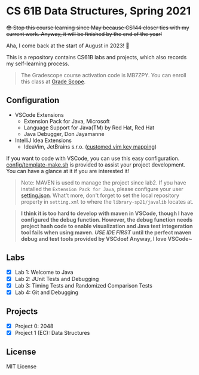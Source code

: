 # CS 61B Data Structures, Spring 2021

~~:flushed: Stop this course learning since May because CS144 closer ties with my current work. Anyway, it will be finished by the end of the year!~~

Aha, I come back at the start of August in 2023! :rocket:

This is a repository contains CS61B labs and projects, which also records my self-learning process.

> The Gradescope course activation code is MB7ZPY. You can enroll this class at [Grade Scope](www.gradescope.com).

## Configuration

- VSCode Extensions
  - Extension Pack for Java, Microsoft
  - Language Support for Java(TM) by Red Hat, Red Hat
  - Java Debugger, Don Jayamanne
- IntelliJ Idea Extensions
  - IdeaVim, JetBrains s.r.o. ([customed vim key mapping](https://gist.github.com/HangX-Ma/5966a45a65131c2b0275bdf2c936b782))

If you want to code with VSCode, you can use this easy configuration. [config/template-make.sh](config/template-make.sh) is provided to assist your project development. You can have a glance at it if you are interested it!

> Note: MAVEN is used to manage the project since lab2. If you have installed the `Extension Pack for Java`, please configure your user [setting.json](config/template-setting.json).  What't more, don't forget to set the local repository property in `setting.xml` to where the `library-sp21/javalib` locates at. 

> **I think it is too hard to develop with maven in VSCode, though I have configured the debug function. However, the debug function needs project hash code to enable visualization and Java test integeration tool fails when using maven. _USE IDE FIRST_ until the perfect maven debug and test tools provided by VSCdoe! Anyway, I love VSCode~**

## Labs

- [x] Lab 1: Welcome to Java
- [x] Lab 2: JUnit Tests and Debugging
- [x] Lab 3: Timing Tests and Randomized Comparison Tests
- [x] Lab 4: Git and Debugging

## Projects

- [x] Project 0: 2048
- [x] Project 1 (EC): Data Structures

## License

MIT License
